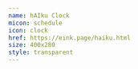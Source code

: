 ```yaml
---
name: hAIku Clock
micon: schedule
icon: clock
href: https://eink.page/haiku.html
size: 400x280
style: transparent
---
```

